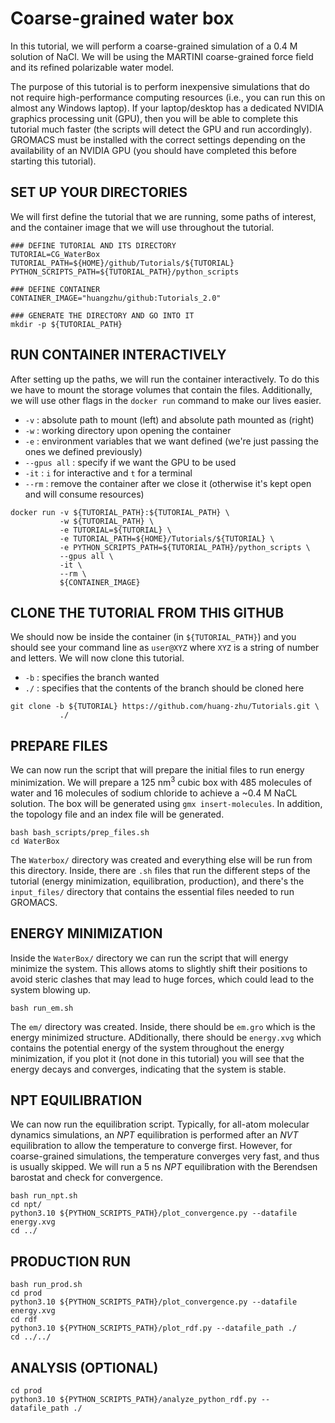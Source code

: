# Coarse-grained water box

In this tutorial, we will perform a coarse-grained simulation of a 0.4 M solution of NaCl. We will be using the MARTINI coarse-grained force field and its refined polarizable water model.

The purpose of this tutorial is to perform inexpensive simulations that do not require high-performance computing resources (i.e., you can run this on almost any Windows laptop). If your laptop/desktop has a dedicated NVIDIA graphics processing unit (GPU), then you will be able to complete this tutorial much faster (the scripts will detect the GPU and run accordingly). GROMACS must be installed with the correct settings depending on the availability of an NVIDIA GPU (you should have completed this before starting this tutorial).

## SET UP YOUR DIRECTORIES
We will first define the tutorial that we are running, some paths of interest, and the container image that we will use throughout the tutorial.  
```
### DEFINE TUTORIAL AND ITS DIRECTORY
TUTORIAL=CG_WaterBox
TUTORIAL_PATH=${HOME}/github/Tutorials/${TUTORIAL}
PYTHON_SCRIPTS_PATH=${TUTORIAL_PATH}/python_scripts

### DEFINE CONTAINER 
CONTAINER_IMAGE="huangzhu/github:Tutorials_2.0"

### GENERATE THE DIRECTORY AND GO INTO IT
mkdir -p ${TUTORIAL_PATH}
```

## RUN CONTAINER INTERACTIVELY 
After setting up the paths, we will run the container interactively. To do this we have to mount the storage volumes that contain the files. Additionally, we will use other flags in the ``docker run`` command to make our lives easier.
* ``-v`` : absolute path to mount (left) and absolute path mounted as (right)
* ``-w`` : working directory upon opening the container
* ``-e`` : environment variables that we want defined (we're just passing the ones we defined previously)
* ``--gpus all`` : specify if we want the GPU to be used
* ``-it`` : ``i`` for interactive and ``t`` for a terminal
* ``--rm`` : remove the container after we close it (otherwise it's kept open and will consume resources)

```
docker run -v ${TUTORIAL_PATH}:${TUTORIAL_PATH} \
           -w ${TUTORIAL_PATH} \
           -e TUTORIAL=${TUTORIAL} \
           -e TUTORIAL_PATH=${HOME}/Tutorials/${TUTORIAL} \
           -e PYTHON_SCRIPTS_PATH=${TUTORIAL_PATH}/python_scripts \
           --gpus all \
           -it \
           --rm \
           ${CONTAINER_IMAGE} 
```

## CLONE THE TUTORIAL FROM THIS GITHUB
We should now be inside the container (in ``${TUTORIAL_PATH}``) and you should see your command line as ``user@XYZ`` where ``XYZ`` is a string of number and letters. We will now clone this tutorial.
* ``-b`` : specifies the branch wanted
* ``./`` : specifies that the contents of the branch should be cloned here
```
git clone -b ${TUTORIAL} https://github.com/huang-zhu/Tutorials.git \
           ./
```

## PREPARE FILES
We can now run the script that will prepare the initial files to run energy minimization. We will prepare a 125 nm<sup>3</sup> cubic box with 485 molecules of water and 16 molecules of sodium chloride to achieve a ~0.4 M NaCL solution. The box will be generated using ``gmx insert-molecules``. In addition, the topology file and an index file will be generated. 
```
bash bash_scripts/prep_files.sh
cd WaterBox
```
The ``Waterbox/`` directory was created and everything else will be run from this directory. Inside, there are ``.sh`` files that run the different steps of the tutorial (energy minimization, equilibration, production), and there's the ``input_files/`` directory that contains the essential files needed to run GROMACS. 

## ENERGY MINIMIZATION
Inside the ``WaterBox/`` directory we can run the script that will energy minimize the system. This allows atoms to slightly shift their positions to avoid steric clashes that may lead to huge forces, which could lead to the system blowing up.
```
bash run_em.sh
```
The ``em/`` directory was created. Inside, there should be ``em.gro`` which is the energy minimized structure. ADditionally, there should be ``energy.xvg`` which contains the potential energy of the system throughout the energy minimization, if you plot it (not done in this tutorial) you will see that the energy decays and converges, indicating that the system is stable.

## NPT EQUILIBRATION
We can now run the equilibration script. Typically, for all-atom molecular dynamics simulations, an _NPT_ equilibration is performed after an _NVT_ equilibration to allow the temperature to converge first. However, for coarse-grained simulations, the temperature converges very fast, and thus is usually skipped. We will run a 5 ns _NPT_ equilibration with the Berendsen barostat and check for convergence.
```
bash run_npt.sh
cd npt/
python3.10 ${PYTHON_SCRIPTS_PATH}/plot_convergence.py --datafile energy.xvg
cd ../
```


## PRODUCTION RUN
```
bash run_prod.sh
cd prod
python3.10 ${PYTHON_SCRIPTS_PATH}/plot_convergence.py --datafile energy.xvg
cd rdf
python3.10 ${PYTHON_SCRIPTS_PATH}/plot_rdf.py --datafile_path ./
cd ../../
```

## ANALYSIS (OPTIONAL)
```
cd prod
python3.10 ${PYTHON_SCRIPTS_PATH}/analyze_python_rdf.py --datafile_path ./
```

